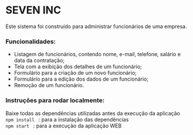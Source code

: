 # SEVEN INC

<p> 
 Este sistema foi construído para administrar funcionários de uma empresa.
</p>

### Funcionalidades:

<ul>
  <li> Listagem de funcionários, contendo nome, e-mail, telefone, salário e data da contratação;  </li>
  <li> Tela com a exibição dos detalhes de um funcionário;  </li>
  <li> Formulário para a criação de um novo funcionário; </li>
  <li> Formulário para a edição dos dados de um funcionário;  </li>
  <li> Remoção de um funcionário.  </li>
</ul>

### Instruções para rodar localmente:

Baixe todas as dependências utilizadas antes da execução da aplicação
<br />
`npm install ` : para a instalação das dependências
<br />
`npm start ` : para a execução da aplicação WEB
